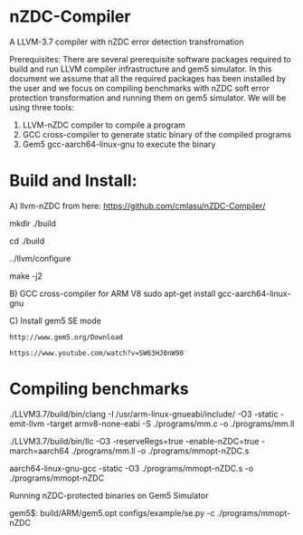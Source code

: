 # nZDC-Compiler
A LLVM-3.7 compiler with nZDC error detection transfromation

Prerequisites:
There are several prerequisite software packages required to build and run LLVM compiler infrastructure and gem5 simulator. In this document we assume that all the required packages has been installed by the user and we focus on compiling benchmarks with nZDC soft error protection transformation and running them on gem5 simulator. We will be using three tools: 

1) LLVM-nZDC compiler to compile a program 
2) GCC cross-compiler  to generate static binary of the compiled programs
3) Gem5 gcc-aarch64-linux-gnu to execute the binary

# Build and Install: 

A) llvm-nZDC from here: 
	https://github.com/cmlasu/nZDC-Compiler/ 

mkdir  ./build

cd ./build

../llvm/configure

make -j2

B) GCC cross-compiler for ARM V8
    sudo apt-get install gcc-aarch64-linux-gnu

C) Install gem5 SE mode

    http://www.gem5.org/Download
    
    https://www.youtube.com/watch?v=SW63HJ0nW90

# Compiling benchmarks

./LLVM3.7/build/bin/clang -I /usr/arm-linux-gnueabi/include/  -O3 -static -emit-llvm -target armv8-none-eabi  -S  ./programs/mm.c -o ./programs/mm.ll

./LLVM3.7/build/bin/llc -O3 -reserveRegs=true -enable-nZDC=true -march=aarch64 ./programs/mm.ll  -o ./programs/mmopt-nZDC.s

aarch64-linux-gnu-gcc -static -O3 ./programs/mmopt-nZDC.s -o ./programs/mmopt-nZDC

Running nZDC-protected binaries on Gem5 Simulator

gem5$: build/ARM/gem5.opt configs/example/se.py -c ./programs/mmopt-nZDC
